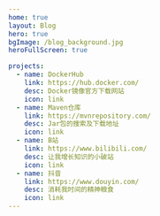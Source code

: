 ```yaml
---
home: true
layout: Blog
hero: true
bgImage: /blog_background.jpg
heroFullScreen: true

projects:
  - name: DockerHub
    link: https://hub.docker.com/
    desc: Docker镜像官方下载网站
    icon: link
  - name: Maven仓库
    link: https://mvnrepository.com/	
    desc: Jar包的搜索及下载地址
    icon: link
  - name: B站
    link: https://www.bilibili.com/	
    desc: 让我增长知识的小破站
    icon: link
  - name: 抖音
    link: https://www.douyin.com/
    desc: 消耗我时间的精神粮食
    icon: link
---
```




